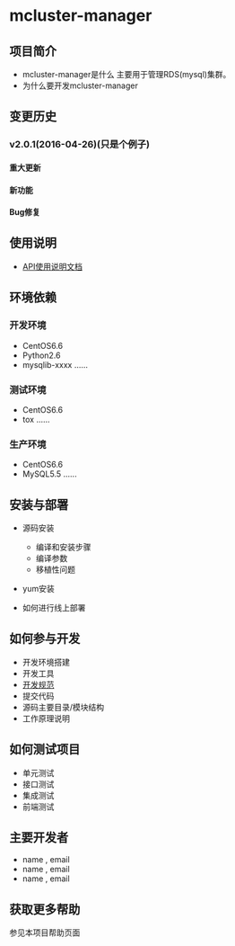 # mcluster-manager

## 项目简介
* mcluster-manager是什么
   主要用于管理RDS(mysql)集群。
* 为什么要开发mcluster-manager

## 变更历史
### v2.0.1(2016-04-26)(只是个例子)
#### 重大更新

#### 新功能

#### Bug修复

## 使用说明
* [API使用说明文档](#)

## 环境依赖
### 开发环境
  - CentOS6.6
  - Python2.6
  - mysqlib-xxxx
  ......

### 测试环境
  - CentOS6.6
  - tox
  ......

### 生产环境
  - CentOS6.6
  - MySQL5.5
  ......

## 安装与部署
* 源码安装
  - 编译和安装步骤
  - 编译参数
  - 移植性问题

* yum安装

* 如何进行线上部署

## 如何参与开发
* 开发环境搭建
* 开发工具
* [开发规范](.)
* 提交代码
* 源码主要目录/模块结构
* 工作原理说明

## 如何测试项目
* 单元测试
* 接口测试
* 集成测试
* 前端测试

## 主要开发者
* name , email
* name , email
* name , email

## 获取更多帮助
参见本项目帮助页面
